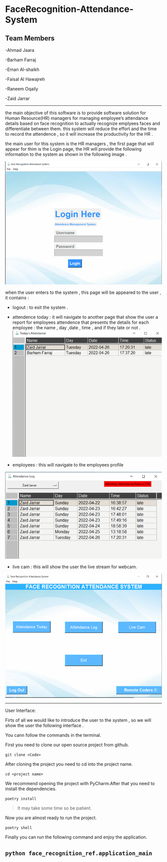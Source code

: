 # FaceRecognition-Attendance-System


## Team Members

-Ahmad Jaara 

-Barham Farraj

-Eman Al-shaikh

-Faisal Al Hawajreh

-Raneem Oqaily

-Zaid Jarrar

--- 
the main objective of this software is to provide software solution for Human Resource(HR) managers for managing employee’s attendance details based on face recognition to actually recognize emplyees faces and differentiate between them. 
this system will reduce the effort and the time to record the attendence , so it will increase the productivity for the HR . 

the main user for this system is the HR managers , the first page that will appear for thim is the Login page, the HR will provide the following information to the system as shown in the following image .
 
![](Wireframe/1.png)

when the user enters to the system , this page will be appeared to the user , it contains :
- logout : to exit the system .
- attendence today : it will navigate to another page that show the user a report for employees attendence  that presents the details for each employee : the name , day ,date , time , and if they late or not . 
![](Wireframe/4.png)

- employees : this will navigate to the employees profile 

![](Wireframe/5.png)

- live cam : this will show the user  the live stream for webcam.

![](Wireframe/2.png)

---------------------------
User Interface:

Firts of all we would like to introduce the user to the system , so we will show the user the following interface .
 
You cann follow the commands in the terminal.

First you need to clone our open source project from github.

`git clone <Code>`

After cloning the project you need to cd into the project name.

`cd <project name>`


We recommend opening the project with PyCharm.After that you need to install the dependencies.

`poetry install`

> It may take some time so be patient.

Now you are almost ready to run the project.

`poetry shell`

Finally you can run the following command and enjoy the application.

`python face_recognition_ref.application_main`
-------------------